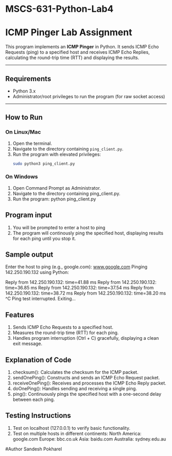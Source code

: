 # MSCS-631-Python-Lab4

# ICMP Pinger Lab Assignment

This program implements an **ICMP Pinger** in Python. It sends ICMP Echo Requests (ping) to a specified host and receives ICMP Echo Replies, calculating the round-trip time (RTT) and displaying the results.

---

## **Requirements**

- Python 3.x
- Administrator/root privileges to run the program (for raw socket access)

---

## **How to Run**

### **On Linux/Mac**
1. Open the terminal.
2. Navigate to the directory containing `ping_client.py`.
3. Run the program with elevated privileges:
   ```bash
   sudo python3 ping_client.py
   
### **On Windows**
1. Open Command Prompt as Administrator.
2. Navigate to the directory containing ping_client.py.
3. Run the program:
	python ping_client.py

## Program input
1. You will be prompted to enter a host to ping
2. The program will continously ping the specified host, displaying results for each ping until you stop it. 

## Sample output
Enter the host to ping (e.g., google.com): www.google.com
Pinging 142.250.190.132 using Python:

Reply from 142.250.190.132: time=41.88 ms
Reply from 142.250.190.132: time=36.85 ms
Reply from 142.250.190.132: time=37.54 ms
Reply from 142.250.190.132: time=38.72 ms
Reply from 142.250.190.132: time=38.20 ms
^C
Ping test interrupted. Exiting...

## Features
1. Sends ICMP Echo Requests to a specified host.
2. Measures the round-trip time (RTT) for each ping.
3. Handles program interruption (Ctrl + C) gracefully, displaying a clean exit message.

## Explanation of Code

1. checksum(): Calculates the checksum for the ICMP packet.
2. sendOnePing(): Constructs and sends an ICMP Echo Request packet.
3. receiveOnePing(): Receives and processes the ICMP Echo Reply packet.
4. doOnePing(): Handles sending and receiving a single ping.
5. ping(): Continuously pings the specified host with a one-second delay between each ping.

## Testing Instructions

1. Test on localhost (127.0.0.1) to verify basic functionality.
2. Test on multiple hosts in different continents:
North America: google.com
Europe: bbc.co.uk
Asia: baidu.com
Australia: sydney.edu.au

#Author
Sandesh Pokharel




